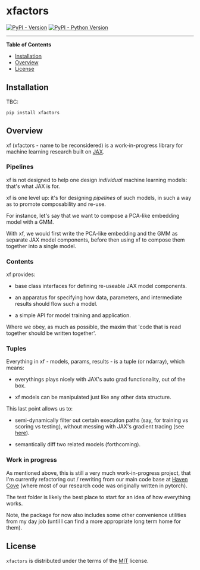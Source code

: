 # xfactors

[![PyPI - Version](https://img.shields.io/pypi/v/xfactors.svg)](https://pypi.org/project/xfactors)
[![PyPI - Python Version](https://img.shields.io/pypi/pyversions/xfactors.svg)](https://pypi.org/project/xfactors)

-----

**Table of Contents**

- [Installation](#installation)
- [Overview](#overview)
- [License](#license)

## Installation

TBC:

```console
pip install xfactors
```

## Overview

xf (xfactors - name to be reconsidered) is a work-in-progress library for machine learning research built on [JAX](https://jax.readthedocs.io/en/latest/index.html).

### Pipelines

xf is not designed to help one design *individual* machine learning models: that's what JAX is for.

xf is one level up: it's for designing *pipelines* of such models, in such a way as to promote composability and re-use.

For instance, let's say that we want to compose a PCA-like embedding model with a GMM.

With xf, we would first write the PCA-like embedding and the GMM as separate JAX model components, before then using xf to compose them together into a single model.

### Contents

xf provides:

- base class interfaces for defining re-useable JAX model components.

- an apparatus for specifying how data, parameters, and intermediate results should flow such a model.

- a simple API for model training and application.

Where we obey, as much as possible, the maxim that 'code that is read together should be written together'.

### Tuples

Everything in xf - models, params, results - is a tuple (or ndarray), which means:

- everythings plays nicely with JAX's auto grad functionality, out of the box.

- xf models can be manipulated just like any other data structure.

This last point allows us to:

- semi-dynamically filter out certain execution paths (say, for training vs scoring vs testing), without messing with JAX's gradient tracing (see [here](https://jax.readthedocs.io/en/latest/errors.html#jax.errors.UnexpectedTracerError)).

- semantically diff two related models (forthcoming).

### Work in progress

As mentioned above, this is still a very much work-in-progress project, that I'm currently refactoring out / rewriting from our main code base at [Haven Cove](https://havencove.com/) (where most of our research code was originally written in pytorch).

The test folder is likely the best place to start for an idea of how everything works.

Note, the package for now also includes some other convenience utilities from my day job (until I can find a more appropriate long term home for them).

## License

`xfactors` is distributed under the terms of the [MIT](https://spdx.org/licenses/MIT.html) license.
